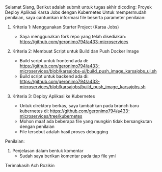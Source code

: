 Selamat Siang,
Berikut adalah submit untuk tugas akhir dicoding: Proyek Deploy Aplikasi Karsa Jobs dengan Kubernetes
Untuk mempermudah penilaian, saya cantumkan informasi file beserta parameter penilaian:
1. Kriteria 1: Menggunakan Starter Project (Karsa Jobs)
	- Saya menggunakan fork repo yang telah disediakan: https://github.com/geronimo794/a433-microservices 

2. Kriteria 2: Membuat Script untuk Build dan Push Docker Image
	- Build script untuk frontend ada di: https://github.com/geronimo794/a433-microservices/blob/karsajobs-ui/build_push_image_karsajobs_ui.sh
	- Build script untuk backend ada di: https://github.com/geronimo794/a433-microservices/blob/karsajobs/build_push_image_karsajobs.sh

3. Kriteria 3: Deploy Aplikasi ke Kubernetes
	- Untuk direktory berkas, saya tambahkan pada branch baru kubernetes di: https://github.com/geronimo794/a433-microservices/tree/kubernetes
	- Mohon maaf ada beberapa file yang mungkin tidak bersangkutan dengan penilaian
	- File tersebut adalah hasil proses debugging

Penilaian:
1. Penjelasan dalam bentuk komentar
	- Sudah saya berikan komentar pada tiap file yml


Terimakasih
Ach Rozikin